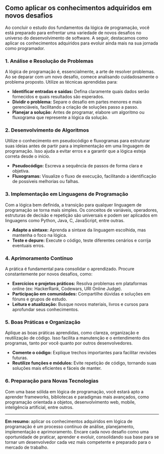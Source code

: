 
## Como aplicar os conhecimentos adquiridos em novos desafios

Ao concluir o estudo dos fundamentos da lógica de programação, você está preparado para enfrentar uma variedade de novos desafios no universo do desenvolvimento de software. A seguir, destacamos como aplicar os conhecimentos adquiridos para evoluir ainda mais na sua jornada como programador.

### 1. **Análise e Resolução de Problemas**

A lógica de programação é, essencialmente, a arte de resolver problemas. Ao se deparar com um novo desafio, comece analisando cuidadosamente o problema proposto. Utilize as técnicas aprendidas para:

- **Identificar entradas e saídas:** Defina claramente quais dados serão fornecidos e quais resultados são esperados.
- **Dividir o problema:** Separe o desafio em partes menores e mais gerenciáveis, facilitando a criação de soluções passo a passo.
- **Planejar a solução:** Antes de programar, elabore um algoritmo ou fluxograma que represente a lógica da solução.

### 2. **Desenvolvimento de Algoritmos**

Utilize o conhecimento em pseudocódigo e fluxogramas para estruturar suas ideias antes de partir para a implementação em uma linguagem de programação. Isso ajuda a evitar erros e a garantir que a lógica esteja correta desde o início.

- **Pseudocódigo:** Escreva a sequência de passos de forma clara e objetiva.
- **Fluxogramas:** Visualize o fluxo de execução, facilitando a identificação de possíveis melhorias ou falhas.

### 3. **Implementação em Linguagens de Programação**

Com a lógica bem definida, a transição para qualquer linguagem de programação se torna mais simples. Os conceitos de variáveis, operadores, estruturas de decisão e repetição são universais e podem ser aplicados em linguagens como Python, Java, C, JavaScript, entre outras.

- **Adapte a sintaxe:** Aprenda a sintaxe da linguagem escolhida, mas mantenha o foco na lógica.
- **Teste e depure:** Execute o código, teste diferentes cenários e corrija eventuais erros.

### 4. **Aprimoramento Contínuo**

A prática é fundamental para consolidar o aprendizado. Procure constantemente por novos desafios, como:

- **Exercícios e projetos práticos:** Resolva problemas em plataformas online (ex: HackerRank, Codewars, URI Online Judge).
- **Participação em comunidades:** Compartilhe dúvidas e soluções em fóruns e grupos de estudo.
- **Leitura e atualização:** Busque novos materiais, livros e cursos para aprofundar seus conhecimentos.

### 5. **Boas Práticas e Organização**

Aplique as boas práticas aprendidas, como clareza, organização e reutilização de código. Isso facilita a manutenção e o entendimento dos programas, tanto por você quanto por outros desenvolvedores.

- **Comente o código:** Explique trechos importantes para facilitar revisões futuras.
- **Reutilize funções e módulos:** Evite repetição de código, tornando suas soluções mais eficientes e fáceis de manter.

### 6. **Preparação para Novas Tecnologias**

Com uma base sólida em lógica de programação, você estará apto a aprender frameworks, bibliotecas e paradigmas mais avançados, como programação orientada a objetos, desenvolvimento web, mobile, inteligência artificial, entre outros.

---

**Em resumo:** aplicar os conhecimentos adquiridos em lógica de programação é um processo contínuo de análise, planejamento, implementação e aprimoramento. Encare cada novo desafio como uma oportunidade de praticar, aprender e evoluir, consolidando sua base para se tornar um desenvolvedor cada vez mais competente e preparado para o mercado de trabalho.
```
